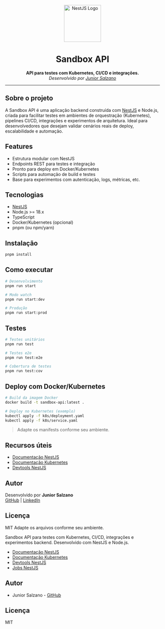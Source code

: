 <p align="center">
  <img src="https://nestjs.com/img/logo-small.svg" width="120" alt="NestJS Logo" />
</p>

<h1 align="center">Sandbox API</h1>
<p align="center">
  <b>API para testes com Kubernetes, CI/CD e integrações.</b><br>
  <i>Desenvolvido por <a href="https://github.com/juniorsalzano" target="_blank">Junior Salzano</a></i>
</p>

---

## Sobre o projeto

A Sandbox API é uma aplicação backend construída com [NestJS](https://nestjs.com/) e Node.js, criada para facilitar testes em ambientes de orquestração (Kubernetes), pipelines CI/CD, integrações e experimentos de arquitetura. Ideal para desenvolvedores que desejam validar cenários reais de deploy, escalabilidade e automação.

## Features

- Estrutura modular com NestJS
- Endpoints REST para testes e integração
- Pronto para deploy em Docker/Kubernetes
- Scripts para automação de build e testes
- Base para experimentos com autenticação, logs, métricas, etc.

## Tecnologias

- [NestJS](https://nestjs.com/)
- Node.js >= 18.x
- TypeScript
- Docker/Kubernetes (opcional)
- pnpm (ou npm/yarn)

## Instalação

```bash
pnpm install
```

## Como executar

```bash
# Desenvolvimento
pnpm run start

# Modo watch
pnpm run start:dev

# Produção
pnpm run start:prod
```

## Testes

```bash
# Testes unitários
pnpm run test

# Testes e2e
pnpm run test:e2e

# Cobertura de testes
pnpm run test:cov
```

## Deploy com Docker/Kubernetes

```bash
# Build da imagem Docker
docker build -t sandbox-api:latest .

# Deploy no Kubernetes (exemplo)
kubectl apply -f k8s/deployment.yaml
kubectl apply -f k8s/service.yaml
```
> Adapte os manifests conforme seu ambiente.

## Recursos úteis

- [Documentação NestJS](https://docs.nestjs.com)
- [Documentação Kubernetes](https://kubernetes.io/docs/)
- [Devtools NestJS](https://devtools.nestjs.com)

## Autor

Desenvolvido por **Junior Salzano**  
[GitHub](https://github.com/juniorsalzano) | [LinkedIn](https://www.linkedin.com/in/juniorsalzano/)

## Licença

MIT
Adapte os arquivos conforme seu ambiente.

<!-- Sugestão para o campo Description do GitHub: -->
Sandbox API para testes com Kubernetes, CI/CD, integrações e experimentos backend. Desenvolvido com NestJS e Node.js.
- [Documentação NestJS](https://docs.nestjs.com)
- [Documentação Kubernetes](https://kubernetes.io/docs/)
- [Devtools NestJS](https://devtools.nestjs.com)
- [Jobs NestJS](https://jobs.nestjs.com)

## Autor

- Junior Salzano - [GitHub](https://github.com/juniorsalzano)

## Licença

MIT
